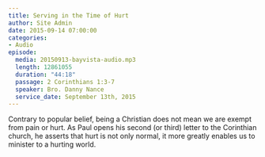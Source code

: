 ```yaml
---
title: Serving in the Time of Hurt
author: Site Admin
date: 2015-09-14 07:00:00
categories:
- Audio
episode:
  media: 20150913-bayvista-audio.mp3
  length: 12861055
  duration: "44:18"
  passage: 2 Corinthians 1:3-7
  speaker: Bro. Danny Nance
  service_date: September 13th, 2015
---
```

Contrary to popular belief, being a Christian does not mean we are exempt from pain or hurt. As Paul opens his second (or third) letter to the Corinthian church, he asserts that hurt is not only normal, it more greatly enables us to minister to a hurting world.